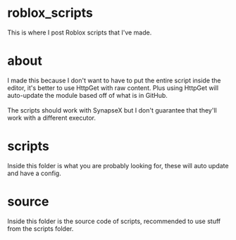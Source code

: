 # roblox_scripts
This is where I post Roblox scripts that I've made.<br>
# about
I made this because I don't want to have to put the entire script inside the editor, it's better to use HttpGet with raw content. Plus using HttpGet will auto-update the module based off of what is in GitHub.<br><br>
The scripts should work with SynapseX but I don't guarantee that they'll work with a different executor.
# scripts
Inside this folder is what you are probably looking for, these will auto update and have a config.
# source
Inside this folder is the source code of scripts, recommended to use stuff from the scripts folder.
